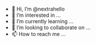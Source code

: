 - 👋 Hi, I’m @nextrahello
- 👀 I’m interested in ...
- 🌱 I’m currently learning ...
- 💞️ I’m looking to collaborate on ...
- 📫 How to reach me ...

<!---
nextrahello/nextrahello is a ✨ special ✨ repository because its `README.md` (this file) appears on your GitHub profile.
You can click the Preview link to take a look at your changes.
--->
